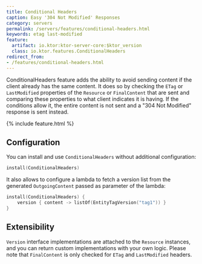 ```yaml
---
title: Conditional Headers
caption: Easy '304 Not Modified' Responses
category: servers
permalink: /servers/features/conditional-headers.html
keywords: etag last-modified
feature:
  artifact: io.ktor:ktor-server-core:$ktor_version
  class: io.ktor.features.ConditionalHeaders
redirect_from:
- /features/conditional-headers.html
---
```


ConditionalHeaders feature adds the ability to avoid sending content if the client already has the same content. It does so by
checking the `ETag` or `LastModified` properties of the `Resource` or `FinalContent` that are sent and comparing these 
properties to what client indicates it is having. If the conditions allow it, the entire content is not sent and a
"304 Not Modified" response is sent instead. 

{% include feature.html %}

## Configuration

You can install and use `ConditionalHeaders` without additional configuration:

```kotlin
install(ConditionalHeaders)
```

It also allows to configure a lambda to fetch a version list from the generated `OutgoingContent` passed as parameter of the lambda:

```kotlin
install(ConditionalHeaders) {
    version { content -> listOf(EntityTagVersion("tag1")) }
}
```

## Extensibility

`Version` interface implementations are attached to the `Resource` instances, and you can return custom implementations
with your own logic. Please note that `FinalContent` is only checked for `ETag` and `LastModified` headers.
